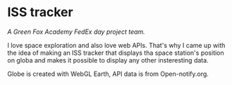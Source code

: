 # ISS tracker

*A Green Fox Academy FedEx day project team.*

I love space exploration and also love web APIs. That's why I came up with the idea of making an ISS tracker that displays tha space station's position on globa and makes it possible to display any other insteresting data.

Globe is created with WebGL Earth, API data is from Open-notify.org.
